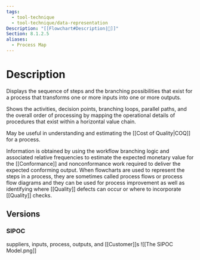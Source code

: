 ```yaml
---
tags:
  - tool-technique
  - tool-technique/data-representation
Description: "[[Flowchart#Description|📝]]"
Section: 8.1.2.5
aliases:
  - Process Map
---
```

# Description
Displays the sequence of steps and the branching possibilities that exist for a process that transforms one or more inputs into one or more outputs.

Shows the activities, decision points, branching loops, parallel paths, and the overall order of processing by mapping the operational details of procedures that exist within a horizontal value chain.

May be useful in understanding and estimating the [[Cost of Quality|COQ]] for a process.

Information is obtained by using the workflow branching logic and associated relative frequencies to estimate the expected monetary value for the [[Conformance]] and nonconformance work required to deliver the expected conforming output. When flowcharts are used to represent the steps in a process, they are sometimes called process flows or process flow diagrams and they can be used for process improvement as well as identifying where [[Quality]] defects can occur or where to incorporate [[Quality]] checks.
## Versions
### SIPOC
suppliers, inputs, process, outputs, and [[Customer]]s
![[The SIPOC Model.png]]